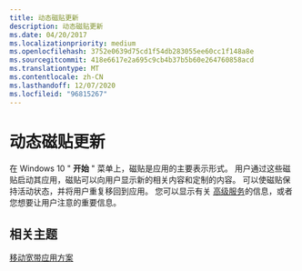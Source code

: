 ```yaml
---
title: 动态磁贴更新
description: 动态磁贴更新
ms.date: 04/20/2017
ms.localizationpriority: medium
ms.openlocfilehash: 3752e0639d75cd1f54db283055ee60cc1f148a8e
ms.sourcegitcommit: 418e6617e2a695c9cb4b37b5b60e264760858acd
ms.translationtype: MT
ms.contentlocale: zh-CN
ms.lasthandoff: 12/07/2020
ms.locfileid: "96815267"
---
```

# <a name="live-tile-updates"></a>动态磁贴更新


在 Windows 10 " **开始** " 菜单上，磁贴是应用的主要表示形式。 用户通过这些磁贴启动其应用，磁贴可以向用户显示新的相关内容和定制的内容。 可以使磁贴保持活动状态，并将用户重复移回到应用。 您可以显示有关 [高级服务](premium-services.md)的信息，或者您想要让用户注意的重要信息。

## <a name="span-idrelated_topicsspanrelated-topics"></a><span id="related_topics"></span>相关主题


[移动宽带应用方案](./account-management.md)

 

